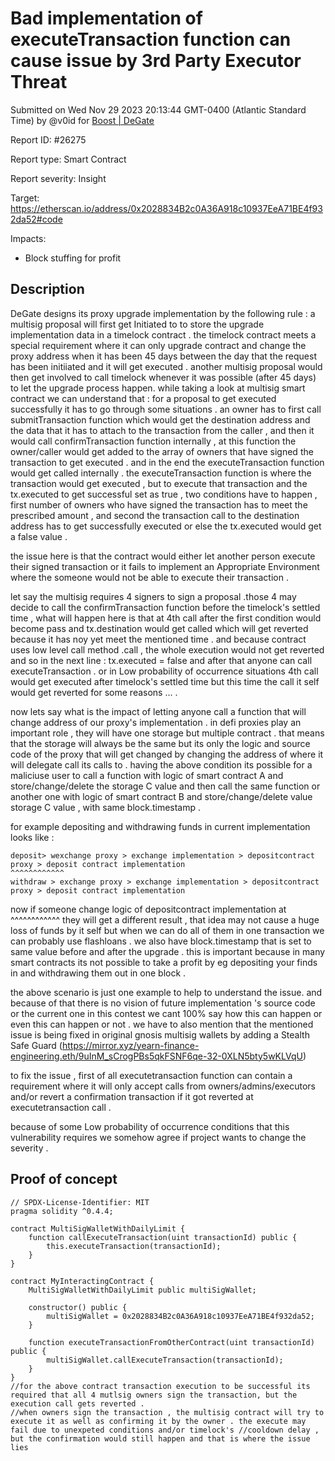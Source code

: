 
# Bad implementation of executeTransaction function can cause issue by 3rd Party Executor Threat

Submitted on Wed Nov 29 2023 20:13:44 GMT-0400 (Atlantic Standard Time) by @v0id for [Boost | DeGate](https://immunefi.com/bounty/boosteddegatebugbounty/)

Report ID: #26275

Report type: Smart Contract

Report severity: Insight

Target: https://etherscan.io/address/0x2028834B2c0A36A918c10937EeA71BE4f932da52#code

Impacts:
- Block stuffing for profit

## Description
DeGate designs its proxy upgrade implementation by the following rule : a multisig proposal will first get Initiated to to store the upgrade implementation data in a timelock contract . the timelock contract meets a special requirement where it can only upgrade contract and change the proxy address when it has been 45 days between the day that the request has been initiiated and it will get executed . another multisig proposal would then get involved to call timelock whenever it was possible (after 45 days) to let the upgrade process happen. while taking a look at multisig smart contract we can understand that : for a proposal to get executed successfully it has to go through some situations . an owner has to first call submitTransaction function which would get the destination address and the data that it has to attach to the transaction from the caller , and then it would call confirmTransaction function internally , at this function the owner/caller would get added to the array of owners that have signed the transaction to get executed . and in the end the executeTransaction function would get called internally . the executeTransaction function is where the transaction would get executed , but to execute that transaction and the tx.executed to get successful set as true , two conditions have to happen , first number of owners who have signed the transaction has to meet the prescribed amount , and second the transaction call to the destination address has to get successfully executed or else the tx.executed would get a false value .

the issue here is that the contract would either let another person execute their signed transaction or it fails to implement an Appropriate Environment where the someone would not be able to execute their transaction .

let say the multisig requires 4 signers to sign a proposal .those 4 may decide to call the confirmTransaction function before the timelock's settled time , what will happen here is that at 4th call after the first condition would become pass and tx.destination would get called which will get reverted because it has noy yet meet the mentioned time . and because contract uses low level call method .call , the whole execution would not get reverted and so in the next line : tx.executed = false and after that anyone can call executeTransaction . or in Low probability of occurrence situations 4th call would get executed after timelock's settled time but this time the call it self would get reverted for some reasons ... .

now lets say what is the impact of letting anyone call a function that will change address of our proxy's implementation . in defi proxies play an important role , they will have one storage but multiple contract . that means that the storage will always be the same but its only the logic and source code of the proxy that will get changed by changing the address of where it will delegate call its calls to . having the above condition its possible for a maliciuse user to call a function with logic of smart contract A and store/change/delete the storage C value and then call the same function or another one with logic of smart contract B and store/change/delete value storage C value , with same block.timestamp .

for example depositing and withdrawing funds in current implementation looks like :
```
deposit> wexchange proxy > exchange implementation > depositcontract proxy > deposit contract implementation  
^^^^^^^^^^^^
withdraw > exchange proxy > exchange implementation > depositcontract proxy > deposit contract implementation  
```
now if someone change logic of depositcontract implementation at ^^^^^^^^^^^^ they will get a different result , that idea may not cause a huge loss of funds by it self but when we can do all of them in one transaction we can probably use flashloans . we also have block.timestamp that is set to same value before and after the upgrade . this is important because in many smart contracts its not possible to take a profit by eg depositing your finds in and withdrawing them out in one block .

the above scenario is just one example to help to understand the issue. and because of that there is no vision of future implementation 's source code or the current one in this contest we cant 100% say how this can happen or even this can happen or not . we have to also mention that the mentioned issue is being fixed in original gnosis multisig wallets by adding a Stealth Safe Guard (https://mirror.xyz/yearn-finance-engineering.eth/9uInM_sCrogPBs5qkFSNF6qe-32-0XLN5bty5wKLVqU)


to fix the issue , first of all executetransaction function can contain a requirement where it will only accept calls from owners/admins/executors and/or revert a confirmation transaction if it got reverted at executetransaction call . 

because of some Low probability of occurrence conditions that this vulnerability requires we somehow agree if project wants to change the severity .
        
## Proof of concept
```
// SPDX-License-Identifier: MIT
pragma solidity ^0.4.4;

contract MultiSigWalletWithDailyLimit {
    function callExecuteTransaction(uint transactionId) public {
        this.executeTransaction(transactionId);
    }
}

contract MyInteractingContract {
    MultiSigWalletWithDailyLimit public multiSigWallet;

    constructor() public {
        multiSigWallet = 0x2028834B2c0A36A918c10937EeA71BE4f932da52;
    }

    function executeTransactionFromOtherContract(uint transactionId) public {
        multiSigWallet.callExecuteTransaction(transactionId);
    }
}
//for the above contract transaction execution to be successful its required that all 4 mutlsig owners sign the transaction, but the execution call gets reverted . 
//when owners sign the transaction , the multisig contract will try to execute it as well as confirming it by the owner . the execute may fail due to unexpeted conditions and/or timelock's //cooldown delay , but the confirmation would still happen and that is where the issue lies 
```